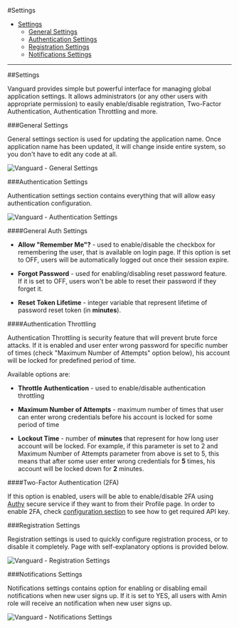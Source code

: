 #Settings

* [Settings](#settings)
	* [General Settings](#general)
	* [Authentication Settings](#auth)
	* [Registration Settings](#auth)
	* [Notifications Settings](#notifications)
	
---

<a name="settings"></a>
##Settings

Vanguard provides simple but powerful interface for managing global application settings.  It allows administrators (or any other users with appropriate permission) to easily enable/disable registration, Two-Factor Authentication, Authentication Throttling and more.

<a name="general"></a>
###General Settings

General settings section is used for updating the application name. Once application name has been updated, it will change inside entire system, so you don't have to edit any code at all.

![Vanguard - General Settings](assets/img/settings-general.png)

<a name="auth"></a>
###Authentication Settings

Authentication settings section contains everything that will allow easy authentication configuration. 

![Vanguard - Authentication Settings](assets/img/settings-auth.png)

####General Auth Settings

* **Allow "Remember Me"?** - used to enable/disable the checkbox for remembering the user, that is available on login page. If this option is set to OFF, users will be automatically logged out once their session expire. 

* **Forgot Password** - used for enabling/disabling reset password feature. If it is set to OFF, users won't be able to reset their password if they forget it.

* **Reset Token Lifetime**  - integer variable that represent lifetime of password reset token (in **minutes**).

####Authentication Throttling

Authentication Throttling is security feature that will prevent brute force attacks. If it is enabled and user enter wrong password for specific number of times (check "Maximum Number of Attempts" option below), his account will be locked for predefined period of time.

Available options are:

* **Throttle Authentication** - used to enable/disable authentication throttling

* **Maximum Number of Attempts** - maximum number of times that user can enter wrong credentials before his account is locked for some period of time

* **Lockout Time** - number of **minutes** that represent for how long user account will be locked. For example, if this parameter is set to 2 and Maximum Number of Attempts parameter from above is set to 5, this means that after some user enter wrong credentials for **5** times, his account will be locked down for **2** minutes.

####Two-Factor Authentication (2FA)

If this option is enabled, users will be able to enable/disable 2FA using [Authy](https://www.authy.com/) secure service if they want to from their Profile page. In order to enable 2FA, check [configuration section](configuration.html#two-factor-auth) to see how to get required API key.

###Registration Settings

Registration settings is used to quickly configure registration process, or to disable it completely. Page with self-explanatory options is provided below.

![Vanguard - Registration Settings](assets/img/settings-registration.png)

<a name="notifications"></a>
###Notifications Settings

Notifications settings contains option for enabling or disabling email notifications when new user signs up. If it is set to YES, all users with Amin role will receive an notification when new user signs up.

![Vanguard - Notifications Settings](assets/img/settings-notifications.png)